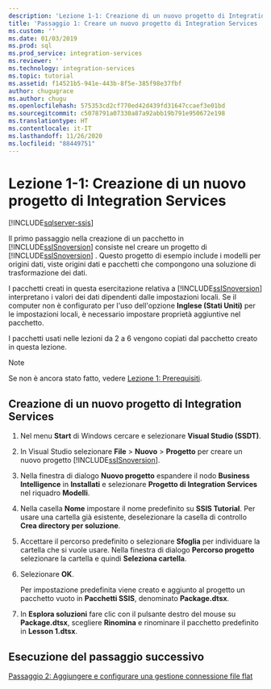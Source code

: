 ```yaml
---
description: 'Lezione 1-1: Creazione di un nuovo progetto di Integration Services'
title: 'Passaggio 1: Creare un nuovo progetto di Integration Services | Microsoft Docs'
ms.custom: ''
ms.date: 01/03/2019
ms.prod: sql
ms.prod_service: integration-services
ms.reviewer: ''
ms.technology: integration-services
ms.topic: tutorial
ms.assetid: f14521b5-941e-443b-8f5e-385f98e37fbf
author: chugugrace
ms.author: chugu
ms.openlocfilehash: 575353cd2cf770ed42d439fd31647ccaef3e01bd
ms.sourcegitcommit: c5078791a07330a87a92abb19b791e950672e198
ms.translationtype: HT
ms.contentlocale: it-IT
ms.lasthandoff: 11/26/2020
ms.locfileid: "88449751"
---
```

# <a name="lesson-1-1-create-a-new-integration-services-project"></a>Lezione 1-1: Creazione di un nuovo progetto di Integration Services

[!INCLUDE[sqlserver-ssis](../includes/applies-to-version/sqlserver-ssis.md)]



Il primo passaggio nella creazione di un pacchetto in [!INCLUDE[ssISnoversion](../includes/ssisnoversion-md.md)] consiste nel creare un progetto di [!INCLUDE[ssISnoversion](../includes/ssisnoversion-md.md)] . Questo progetto di esempio include i modelli per origini dati, viste origini dati e pacchetti che compongono una soluzione di trasformazione dei dati.  
  
I pacchetti creati in questa esercitazione relativa a [!INCLUDE[ssISnoversion](../includes/ssisnoversion-md.md)] interpretano i valori dei dati dipendenti dalle impostazioni locali. Se il computer non è configurato per l'uso dell'opzione **Inglese (Stati Uniti)** per le impostazioni locali, è necessario impostare proprietà aggiuntive nel pacchetto. 

I pacchetti usati nelle lezioni da 2 a 6 vengono copiati dal pacchetto creato in questa lezione.  
  
> [!NOTE]  
> Se non è ancora stato fatto, vedere [Lezione 1: Prerequisiti](../integration-services/lesson-1-create-a-project-and-basic-package-with-ssis.md#prerequisites).

## <a name="create-a-new-integration-services-project"></a>Creazione di un nuovo progetto di Integration Services  
  
1.  Nel menu **Start** di Windows cercare e selezionare **Visual Studio (SSDT)**.  
  
2.  In Visual Studio selezionare **File** > **Nuovo** > **Progetto** per creare un nuovo progetto [!INCLUDE[ssISnoversion](../includes/ssisnoversion-md.md)].  
  
3.  Nella finestra di dialogo **Nuovo progetto** espandere il nodo **Business Intelligence** in **Installati** e selezionare **Progetto di Integration Services** nel riquadro **Modelli**.  
  
4.  Nella casella **Nome** impostare il nome predefinito su **SSIS Tutorial**. Per usare una cartella già esistente, deselezionare la casella di controllo **Crea directory per soluzione**.  
  
5.  Accettare il percorso predefinito o selezionare **Sfoglia** per individuare la cartella che si vuole usare. Nella finestra di dialogo **Percorso progetto** selezionare la cartella e quindi **Seleziona cartella**.  
  
6.  Selezionare **OK**.  
  
    Per impostazione predefinita viene creato e aggiunto al progetto un pacchetto vuoto in **Pacchetti SSIS**, denominato **Package.dtsx**.  
  
7.  In **Esplora soluzioni** fare clic con il pulsante destro del mouse su **Package.dtsx**, scegliere **Rinomina** e rinominare il pacchetto predefinito in **Lesson 1.dtsx**.  
  
## <a name="go-to-next-task"></a>Esecuzione del passaggio successivo
[Passaggio 2: Aggiungere e configurare una gestione connessione file flat](../integration-services/lesson-1-2-adding-and-configuring-a-flat-file-connection-manager.md)  
  
